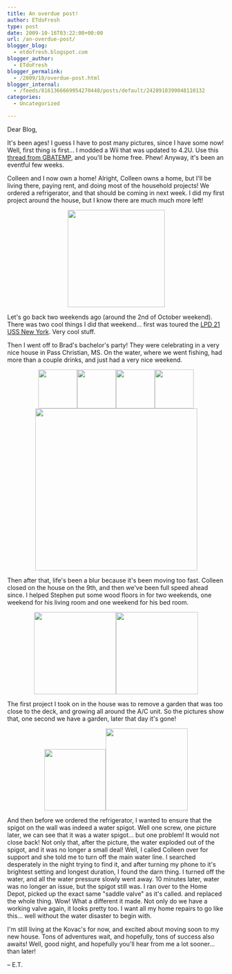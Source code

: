 ```yaml
---
title: An overdue post!
author: ETdoFresh
type: post
date: 2009-10-16T03:22:00+00:00
url: /an-overdue-post/
blogger_blog:
  - etdofresh.blogspot.com
blogger_author:
  - ETdoFresh
blogger_permalink:
  - /2009/10/overdue-post.html
blogger_internal:
  - /feeds/8161366669954270448/posts/default/2428918399048110132
categories:
  - Uncategorized

---
```

Dear Blog,

It's been ages! I guess I have to post many pictures, since I have some now! Well, first thing is first... I modded a Wii that was updated to 4.2U. Use this [thread from GBATEMP][1], and you'll be home free. Phew! Anyway, it's been an eventful few weeks.

Colleen and I now own a home! Alright, Colleen owns a home, but I'll be living there, paying rent, and doing most of the household projects! We ordered a refrigerator, and that should be coming in next week. I did my first project around the house, but I know there are much much more left!

<p align="center">
  <a href="http://lh6.ggpht.com/_yEPuIWl8ybE/StfoGDTaVmI/AAAAAAAAAls/3qndt32cNmk/s1600/CIMG0002.jpg"><img src="http://lh6.ggpht.com/_yEPuIWl8ybE/StfoGDTaVmI/AAAAAAAAAls/3qndt32cNmk/s288/CIMG0002.jpg" width="225" /></a>
</p>

Let's go back two weekends ago (around the 2nd of October weekend). There was two cool things I did that weekend... first was toured the [LPD 21 USS New York][2]. Very cool stuff.

Then I went off to Brad's bachelor's party! They were celebrating in a very nice house in Pass Christian, MS. On the water, where we went fishing, had more than a couple drinks, and just had a very nice weekend.

<p align="center">
  <a href="http://lh3.ggpht.com/_yEPuIWl8ybE/StfrBC-7KzI/AAAAAAAAAl0/G0K__28fUrU/s1600/CIMG0008.jpg"><img src="http://lh3.ggpht.com/_yEPuIWl8ybE/StfrBC-7KzI/AAAAAAAAAl0/G0K__28fUrU/s144/CIMG0008.jpg" width="90" /></a><a href="http://lh5.ggpht.com/_yEPuIWl8ybE/StfrBibnNAI/AAAAAAAAAl8/KXqXLfod_yY/s1600/CIMG0005.jpg"><img src="http://lh5.ggpht.com/_yEPuIWl8ybE/StfrBibnNAI/AAAAAAAAAl8/KXqXLfod_yY/s144/CIMG0005.jpg" width="90" /></a><a href="http://lh6.ggpht.com/_yEPuIWl8ybE/StfrCI7uPbI/AAAAAAAAAmE/axrUPkEEA3s/s1600/CIMG0010.jpg"><img src="http://lh6.ggpht.com/_yEPuIWl8ybE/StfrCI7uPbI/AAAAAAAAAmE/axrUPkEEA3s/s144/CIMG0010.jpg" width="90" /></a><a href="http://lh5.ggpht.com/_yEPuIWl8ybE/StfrCrXPkqI/AAAAAAAAAmM/iHWUyKwVFzs/s1600/CIMG0020.jpg"><img src="http://lh5.ggpht.com/_yEPuIWl8ybE/StfrCrXPkqI/AAAAAAAAAmM/iHWUyKwVFzs/s144/CIMG0020.jpg" width="90" /></a><a href="http://lh5.ggpht.com/_yEPuIWl8ybE/StfrDTPk54I/AAAAAAAAAmU/WMV2wgnmiVg/s1600/CIMG0012.jpg"><img src="http://lh5.ggpht.com/_yEPuIWl8ybE/StfrDTPk54I/AAAAAAAAAmU/WMV2wgnmiVg/s400/CIMG0012.jpg" width="375" /></a>
</p>

Then after that, life's been a blur because it's been moving too fast. Colleen closed on the house on the 9th, and then we've been full speed ahead since. I helped Stephen put some wood floors in for two weekends, one weekend for his living room and one weekend for his bed room.

<p align="center">
  <a href="http://lh5.ggpht.com/_yEPuIWl8ybE/StfuUr1T2oI/AAAAAAAAAmc/msO22XteLSI/s1600/IMG_5688.JPG"><img src="http://lh5.ggpht.com/_yEPuIWl8ybE/StfuUr1T2oI/AAAAAAAAAmc/msO22XteLSI/s288/IMG_5688.JPG" width="190" /></a><a href="http://lh5.ggpht.com/_yEPuIWl8ybE/StfuVE4N9VI/AAAAAAAAAmk/Nmn2eCZAJ0M/s1600/IMG_5693.JPG"><img src="http://lh5.ggpht.com/_yEPuIWl8ybE/StfuVE4N9VI/AAAAAAAAAmk/Nmn2eCZAJ0M/s288/IMG_5693.JPG" width="190" /></a>
</p>

The first project I took on in the house was to remove a garden that was too close to the deck, and growing all around the A/C unit. So the pictures show that, one second we have a garden, later that day it's gone!

<p align="center">
  <a href="http://lh4.ggpht.com/_yEPuIWl8ybE/StfvmBZwNwI/AAAAAAAAAms/_PLmtuy3onc/s1600/CIMG0009.jpg"><img src="http://lh4.ggpht.com/_yEPuIWl8ybE/StfvmBZwNwI/AAAAAAAAAms/_PLmtuy3onc/s288/CIMG0009.jpg" height="142" /></a><a href="http://lh6.ggpht.com/_yEPuIWl8ybE/Stfvmmh8hRI/AAAAAAAAAm0/-pHTPmvhBw4/s1600/CIMG0015.jpg"><img src="http://lh6.ggpht.com/_yEPuIWl8ybE/Stfvmmh8hRI/AAAAAAAAAm0/-pHTPmvhBw4/s288/CIMG0015.jpg" width="190" /></a>
</p>

And then before we ordered the refrigerator, I wanted to ensure that the spigot on the wall was indeed a water spigot. Well one screw, one picture later, we can see that it was a water spigot... but one problem! It would not close back! Not only that, after the picture, the water exploded out of the spigot, and it was no longer a small deal! Well, I called Colleen over for support and she told me to turn off the main water line. I searched desperately in the night trying to find it, and after turning my phone to it's brightest setting and longest duration, I found the darn thing. I turned off the water, and all the water pressure slowly went away. 10 minutes later, water was no longer an issue, but the spigot still was. I ran over to the Home Depot, picked up the exact same "saddle valve" as it's called. and replaced the whole thing. Wow! What a different it made. Not only do we have a working valve again, it looks pretty too. I want all my home repairs to go like this... well without the water disaster to begin with.

I'm still living at the Kovac's for now, and excited about moving soon to my new house. Tons of adventures wait, and hopefully, tons of success also awaits! Well, good night, and hopefully you'll hear from me a lot sooner... than later!

&#8211; E.T.

 [1]: http://gbatemp.net/index.php?showtopic=183064
 [2]: http://en.wikipedia.org/wiki/USS_New_York_(LPD-21)